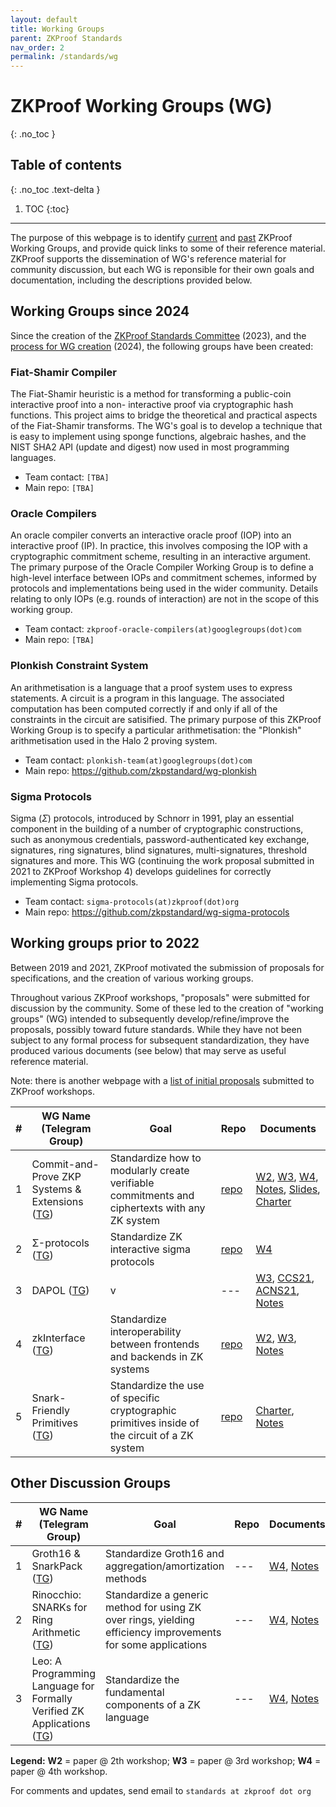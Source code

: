 ```yaml
---
layout: default
title: Working Groups
parent: ZKProof Standards
nav_order: 2
permalink: /standards/wg
---
```

# ZKProof Working Groups (WG)
{: .no_toc }

## Table of contents
{: .no_toc .text-delta }

1. TOC
{:toc}

---

The purpose of this webpage is to identify [current](#wg-current) and [past](#wg-past) ZKProof Working Groups, and provide quick links to some of their reference material. ZKProof supports the dissemination of WG's reference material for community discussion, but each WG is reponsible for their own goals and documentation, including the descriptions provided below.

## <a id="wg-current">Working Groups since 2024</a>

Since the creation of the [ZKProof Standards Committee](https://docs.zkproof.org/standards) (2023), and the [process for WG creation](https://docs.zkproof.org/standards/process#process-WG) (2024), the following groups have been created:

### <a id="fiat-shamir">Fiat-Shamir Compiler</a>
The Fiat-Shamir heuristic is a method for transforming a public-coin interactive proof into a non-
interactive proof via cryptographic hash functions. This project aims to bridge the theoretical and practical aspects of the Fiat-Shamir transforms. The WG's goal is to develop a technique that is easy to implement using sponge functions, algebraic hashes, and the NIST SHA2 API (update and digest) now used in most programming languages.
- Team contact: `[TBA]`
- Main repo: `[TBA]`

### <a id="oracle">Oracle Compilers</a>
An oracle compiler converts an interactive oracle proof (IOP) into an interactive proof (IP). In practice, this involves composing the IOP with a cryptographic commitment scheme, resulting in an interactive argument. The primary purpose of the Oracle Compiler Working Group is to define a high-level interface between IOPs and commitment schemes, informed by protocols and implementations being used in the wider community. Details relating to only IOPs (e.g. rounds of interaction) are not in the scope of this working group.
- Team contact: `zkproof-oracle-compilers(at)googlegroups(dot)com`
- Main repo: `[TBA]`

### <a id="plonkish">Plonkish Constraint System</a>
An arithmetisation is a language that a proof system uses to express statements. A circuit is a program in this language. The associated computation has been computed correctly if and only if all of the constraints in the circuit are satisified. The primary purpose of this ZKProof Working Group is to specify a particular arithmetisation: the "Plonkish" arithmetisation used in the Halo 2 proving system.
- Team contact: `plonkish-team(at)googlegroups(dot)com`
- Main repo: https://github.com/zkpstandard/wg-plonkish

### <a id="sigma">Sigma Protocols</a>
Sigma ($\Sigma$) protocols, introduced by Schnorr in 1991, play an essential component in the building of a  number of cryptographic constructions, such as anonymous credentials, password-authenticated key exchange, signatures, ring signatures, blind signatures, multi-signatures, threshold signatures and more. This WG (continuing the work proposal submitted in 2021 to ZKProof Workshop 4) develops guidelines for correctly implementing Sigma protocols.
- Team contact: `sigma-protocols(at)zkproof(dot)org`
- Main repo: https://github.com/zkpstandard/wg-sigma-protocols



## <a id="wg-past">Working groups prior to 2022</a>

Between 2019 and 2021, ZKProof motivated the submission of proposals for specifications, and the creation of various working groups.

Throughout various ZKProof workshops, "proposals" were submitted for discussion by the community. Some of these led to the creation of "working groups" (WG) intended to subsequently develop/refine/improve the proposals, possibly toward future standards. While they have not been subject to any formal process for subsequent standardization, they have produced various documents (see below) that may serve as useful reference material.

Note: there is another webpage with a [list of initial proposals](https://docs.zkproof.org/standards/proposals) submitted to ZKProof workshops.


| \#| WG Name (Telegram Group) | Goal | Repo | Documents |
| - | -------- | -------- | ----- | ----|
| 1 | Commit-and-Prove ZKP Systems & Extensions ([TG](https://t.me/joinchat/Ua0M-VFxwB59HA-u)) | Standardize how to modularly create verifiable commitments and ciphertexts with any ZK system  |  [repo](https://github.com/dariofiore/wg-cpzkp-standard)  |   [W2](https://docs.zkproof.org/pages/standards/accepted-workshop2/proposal--zk-commit-and-prove.pdf), [W3](), [W4](https://docs.zkproof.org/pages/standards/accepted-workshop4/proposal-commit.pdf), [Notes](https://hackmd.io/@workshop4/commit), [Slides](https://www.binarywhales.com/assets/misc/CP-standard-ZKProof-slides.pdf),  [Charter](https://hackmd.io/@dariofiore/rkXo8EBp8) |
| 2 | Σ-protocols ([TG](https://t.me/joinchat/Bg3emHC1tD04N2Jk)) | Standardize ZK interactive sigma protocols| [repo](https://github.com/zkpstandard/wg-sigma-protocols) | [W4](https://docs.zkproof.org/pages/standards/accepted-workshop4/proposal-sigma.pdf) |
| 3 | DAPOL ([TG]()) | v | --- | [W3](https://eprint.iacr.org/2020/468), [CCS21](https://eprint.iacr.org/2021/1350), [ACNS21](https://eprint.iacr.org/2021/239), [Notes](https://hackmd.io/wTDRz9xUR4SrYSO3HSq9Jg?view) |
| 4 | zkInterface ([TG](https://t.me/joinchat/WMsiVhK9n6avLeuo)) | Standardize interoperability between frontends and backends in ZK systems | [repo](https://github.com/QED-it/zkinterface) | [W2](https://docs.zkproof.org/pages/standards/accepted-workshop2/proposal--zk-interop-zkinterface.pdf), [W3](https://docs.zkproof.org/pages/standards/accepted-workshop3/proposal-zkinterface.pdf), [Notes](https://hackmd.io/@HtwXZr-PTFCniCs7fWFSmQ/ryoXg2BYL) |
| 5 | Snark-Friendly Primitives ([TG](https://t.me/joinchat/VM4YKXPiLq0Lxkuh)) | Standardize the use of specific cryptographic primitives inside of the circuit of a ZK system | [repo](https://github.com/daira/zkproof) | [Charter](https://hackmd.io/AY8DfYzyQiaSHbrhSmgOpQ), [Notes](https://hackmd.io/@workshop4/zcr-primitives) |


## Other Discussion Groups

| \#| WG Name (Telegram Group) | Goal | Repo | Documents |
| - | -------- | -------- | ----- | ----|
| 1 | Groth16 & SnarkPack ([TG](https://t.me/joinchat/2AivFqHTj4ViYTNk)) | Standardize Groth16 and aggregation/amortization methods | --- | [W4](https://docs.zkproof.org/pages/standards/accepted-workshop4/proposal-aggregation.pdf), [Notes](https://hackmd.io/@workshop4/aggregation)|
| 2 | Rinocchio: SNARKs for Ring Arithmetic ([TG](https://t.me/joinchat/3HS-fhBs5II5NDY0)) | Standardize a generic method for using ZK over rings, yielding efficiency improvements for some applications | --- | [W4](https://docs.zkproof.org/pages/standards/accepted-workshop4/proposal-rinocchio.pdf), [Notes](https://hackmd.io/@workshop4/rinocchio) |
| 3 | Leo: A Programming Language for Formally Verified ZK Applications ([TG](https://t.me/leolanguage)) | Standardize the fundamental components of a ZK language | --- | [W4](https://docs.zkproof.org/pages/standards/accepted-workshop4/proposal-leo.pdf), [Notes](https://hackmd.io/@workshop4/leo) |

**Legend:** **W2** = paper @ 2th workshop; **W3** = paper @ 3rd workshop; **W4** = paper @ 4th workshop.


For comments and updates, send email to `standards at zkproof dot org`